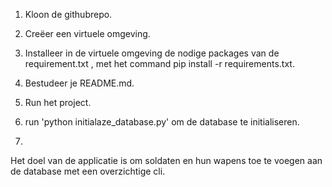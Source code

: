 1. Kloon de githubrepo.
2. Creëer een virtuele omgeving.
3. Installeer in de virtuele omgeving de nodige packages van de requirement.txt , met het command pip install -r requirements.txt.
4. Bestudeer je README.md.
5. Run het project.


1. run 'python initialaze_database.py' om de database te initialiseren.
2. 






Het doel van de applicatie is om soldaten en hun wapens toe te voegen aan de database met een overzichtige cli.

